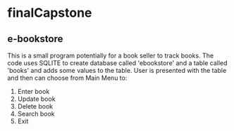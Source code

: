 # finalCapstone
## e-bookstore  

This is a small program potentially for a book seller to track books. The code uses SQLITE to create database called 'ebookstore' 
and a table called 'books' and adds some values to the table. 
User is presented with the table and then can choose from Main Menu to: 
1. Enter book
2. Update book
3. Delete book
4. Search book
0. Exit

